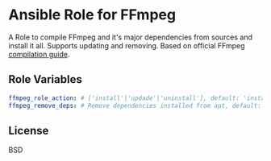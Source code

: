 # Ansible Role for FFmpeg

A Role to compile FFmpeg and it's major dependencies from sources and install it all. Supports updating and removing.
Based on official FFmpeg [compilation guide](https://trac.ffmpeg.org/wiki/CompilationGuide/Ubuntu).

## Role Variables

```yaml
ffmpeg_role_action: # ['install'|'updade'|'uninstall'], default: 'install'
ffmpeg_remove_deps: # Remove dependencies installed from apt, default: false
```

## License

BSD